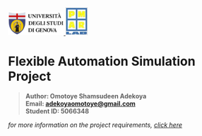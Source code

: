 <a href="https://unige.it/en/">
<img src="images/genoa_logo.png" width="25%" height="25%" title="University of Genoa" alt="University of Genoa" >
</a>
<a href="http://www.pmar.robotics.unige.it/">
<img src="images/pmarlab.jpg" width="10%" height="10%" title="PMAR Robotics Group" alt="PMAR Robotics Group" >
</a>


# Flexible Automation Simulation Project

>**Author: Omotoye Shamsudeen Adekoya**   
 **Email: adekoyaomotoye@gmail.com** </br>
 **Student ID: 5066348**

*for more information on the project requirements, [click here](docs/FlexibleAutomation_SimulationAssignment_Questions_UniGe_2021.pdf)*